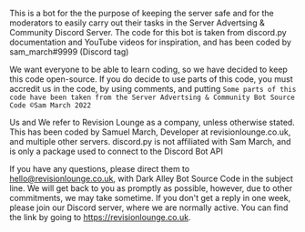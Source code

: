 This is a bot for the the purpose of keeping the server safe and for the moderators to easily carry out their tasks in the Server Advertsing & Community Discord Server. The code for this bot is taken from discord.py documentation and YouTube videos for inspiration, and has been coded by sam_march#9999 (Discord tag)

We want everyone to be able to learn coding, so we have decided to keep this code open-source. If you do decide to use parts of this code, you must accredit us in the code, by using comments, and putting `Some parts of this code have been taken from the Server Advertsing & Community Bot Source Code ©Sam March 2022`

Us and We refer to Revision Lounge as a company, unless otherwise stated. This has been coded by Samuel March, Developer at revisionlounge.co.uk, and multiple other servers. discord.py is not affiliated with Sam March, and is only a package used to connect to the Discord Bot API

If you have any questions, please direct them to hello@revisionlounge.co.uk, with Dark Alley Bot Source Code in the subject line. We will get back to you as promptly as possible, however, due to other commitments, we may take sometime. If you don't get a reply in one week, please join our Discord server, where we are normally active. You can find the link by going to https://revisionlounge.co.uk.

